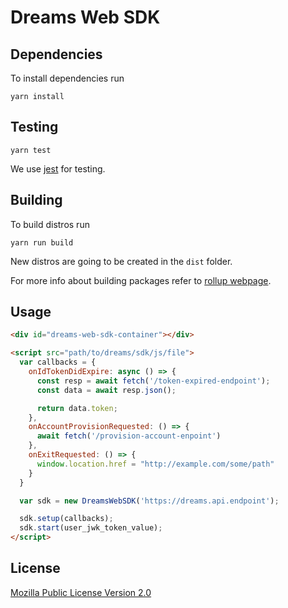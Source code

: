 # Dreams Web SDK

## Dependencies

To install dependencies run

```
yarn install
```

## Testing

```
yarn test
```
We use [jest](https://jestjs.io/) for testing.
## Building

To build distros run

```
yarn run build
```

New distros are going to be created in the `dist` folder.

For more info about building packages refer to [rollup webpage](https://rollupjs.org/guide/en/#overview).

## Usage

```html
<div id="dreams-web-sdk-container"></div>

<script src="path/to/dreams/sdk/js/file">
  var callbacks = {
    onIdTokenDidExpire: async () => {
      const resp = await fetch('/token-expired-endpoint');
      const data = await resp.json();

      return data.token;
    },
    onAccountProvisionRequested: () => {
      await fetch('/provision-account-enpoint')
    },
    onExitRequested: () => {
      window.location.href = "http://example.com/some/path"
    }
  }

  var sdk = new DreamsWebSDK('https://dreams.api.endpoint');

  sdk.setup(callbacks);
  sdk.start(user_jwk_token_value);
</script>
```
## License

[Mozilla Public License Version 2.0](LICENSE)


